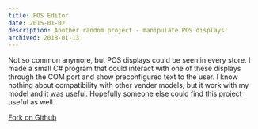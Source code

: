 ```yaml
---
title: POS Editor
date: 2015-01-02
description: Another random project - manipulate POS displays!
archived: 2018-01-13
---
```


Not so common anymore, but POS displays could be seen in every store. I made a small C# program that could interact with one of these displays through the COM port and show preconfigured text to the user. I know nothing about compatibility with other vender models, but it work with my model and it was useful. Hopefully someone else could find this project useful as well.

[Fork on Github](https://github.com/Silvenga/POS-Editor)
